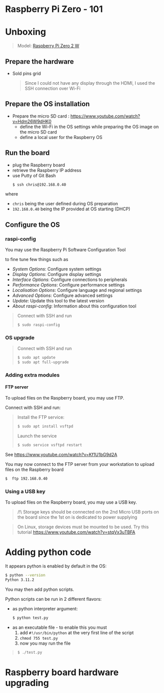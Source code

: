 Raspberry Pi Zero - 101
===

# Unboxing
> Model: [Raspberry Pi Zero 2 W](https://wiki.52pi.com/index.php?title=ER-0031)

## Prepare the hardware
* Sold pins grid
  > Since I could not have any display through the HDMI, I used the SSH connection over Wi-Fi   

## Prepare the OS installation
* Prepare the micro SD card : https://www.youtube.com/watch?v=Hdm26W9dHK0
  * define the Wi-Fi in the OS settings while preparing the OS image on the micro SD card
  * define a local user for the Raspberry OS
 
## Run the board
  * plug the Raspberry board
  * retrieve the Raspberry IP address
  * use Putty of Git Bash
    ```bash
    $ ssh chris@192.168.0.40
    ```
where 
  * `chris` being the user defined during OS preparation
  * `192.168.0.40` being the IP provided at OS starting (DHCP)

## Configure the OS

### raspi-config

You may use the Raspberry Pi Software Configuration Tool

to fine tune few things such as 
* _System Options_:      Configure system settings
* _Display Options_:     Configure display settings
* _Interface Options_:    Configure connections to peripherals
* _Performance Options_:  Configure performance settings
* _Localisation Options_: Configure language and regional settings
* _Advanced Options_:     Configure advanced settings
* _Update_:               Update this tool to the latest version
* _About raspi-config_:   Information about this configuration tool

> Connect with SSH and run
>
>    ```bash
>    $ sudo raspi-config
>    ```

### OS upgrade  
> Connect with SSH and run
>
>    ```bash
>    $ sudo apt update
>    $ sudo apt full-upgrade
>    ```

### Adding extra modules
#### FTP server
To upload files on the Raspberry board, you may use FTP.

Connect with SSH and run:
>
> Install the FTP service:
>    ```bash
>    $ sudo apt install vsftpd
>    ```
> Launch the service
>    ```bash
>    $ sudo service vsftpd restart
>    ```

See https://www.youtube.com/watch?v=Kf1U1bG9d2A

You may now connect to the FTP server from your workstation to upload files on the Raspberry board

```bash
$  ftp 192.168.0.40
```

### Using a USB key
To upload files on the Raspberry board, you may use a USB key.
> /!\ Storage keys should be connected on the 2nd Micro USB ports on the board since the 1st on is dedicated to power supplying 

> On Linux, storage devices must be mounted to be used. Try this tutorial https://www.youtube.com/watch?v=stqVx3uTBFA

# Adding python code
It appears python is enabled by default in the OS:

```bash
$ python --version
Python 3.11.2
```
You may then add python scripts.

Python scripts can be run in 2 different flavors:
* as python interpreter argument:
    ```bash
    $ python test.py
    ```
* as an executable file - to enable this you must
  1. add `#!/usr/bin/python` at the very first line of the script
  2. `chmod 755 test.py`
  3. now you may run the file 
>    ```bash
>    $ ./test.py
>    ```


# Raspberry board hardware upgrading

